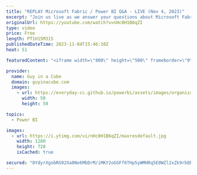 ```yaml
---
title: "REPLAY Microsoft Fabric / Power BI Q&A - LIVE (Nov 4, 2023)"
excerpt: "Join us live as we answer your questions about Microsoft Fabric (including Power BI)! Get your questions in the chat early as we don't get to all of them.  NOTE: European friends, Time zone trickery is here. It's an hour different from what it normally is.  💥 30 minutes: Open Q&A (Public) 💥 Then..."
originalUrl: https://youtube.com/watch?v=nHc0H1B6qZI
type: video
price: Free
length: PT1H15M31S
publishedDateTime: 2023-11-04T15:46:10Z
heat: 51

featuredContent: "<iframe width=\"800\" height=\"500\" frameborder=\"0\" src=\"https://www.youtube.com/embed/nHc0H1B6qZI\" allow=\"accelerometer; autoplay; encrypted-media; gyroscope; picture-in-picture\" allowfullscreen></iframe>"

provider:
  name: Guy in a Cube
  domain: guyinacube.com
  images:
    - url: https://everyday-cc.github.io/powerbi/assets/images/organizations/guyinacube.com-50x50.jpg
      width: 50
      height: 50

topics:
  - Power BI

images:
  - url: https://i.ytimg.com/vi/nHc0H1B6qZI/maxresdefault.jpg
    width: 1280
    height: 720
    isCached: true

secured: "DYdyrXgobRG92Xa0No6MbDrM/iMKY2oGGFf6THp5yWMHRq5E0WZl2xZk9rbQhlBXDXvR/+7Mcugs+HYYGyP/9nAnL61sAWZyI43c/bWI2mOV0Hv10bSHA8SXayy334cFMiwD86mTf+Dj3MdkKCMsjw5CBnqM9u36YWc5jU8GSqHLAi92SE3gQ6rDOB8unlQDWjQ0meTk0knGl8DHBH7kL48n+V0B2944Aj6UJ1qYfcAjrN/O0bejy65Kc4rFQUPKmiLLsV5AJbMN9b8qf/LSDSk4THy7N6nT0bZviSIECaoN/nLZiy6X8LoiBqCV5sOR3S/n/MpaRN0g7h4WQe/OSEnqfJgSZfhU3zPRFbmm5X5kRFJYrHp3WVhLoHoBfLC0OXnkcn4t0WGi1cIrlH78/+vB25KZ9dWKKNQtcuC1UdE=;D206KupN2iW7FbGL0oZxyA=="
---
```


